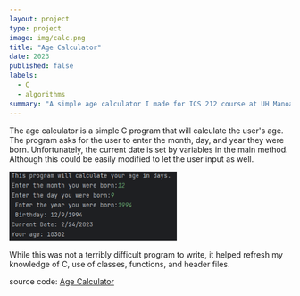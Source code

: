```yaml
---
layout: project
type: project
image: img/calc.png
title: "Age Calculator"
date: 2023
published: false
labels:
  - C
  - algorithms
summary: "A simple age calculator I made for ICS 212 course at UH Manoa."
---
```

The age calculator is a simple C program that will calculate the user's age. The program asks for the user to enter the month, day, and year they were born. Unfortunately, the current date is set by variables in the main method. Although this could be easily modified to let the user input as well. 

<img class="img-threshold" width = "300px" src="../img/agecalc.png">

While this was not a terribly difficult program to write, it helped refresh my knowledge of C, use of classes, functions, and header files. 

source code: <a href="https://github.com/wsdwight1/agecalc"><i class="large github icon "></i>Age Calculator</a>
